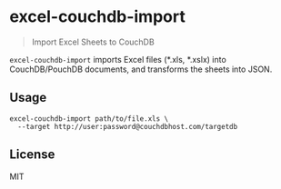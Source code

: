 # excel-couchdb-import

> Import Excel Sheets to CouchDB

`excel-couchdb-import` imports Excel files (*.xls, *.xslx) into CouchDB/PouchDB documents, and transforms the sheets into JSON.

## Usage

```
excel-couchdb-import path/to/file.xls \
  --target http://user:password@couchdbhost.com/targetdb
```

## License

MIT

